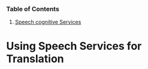 ### Table of Contents

1. [Speech cognitive Services](https://github.com/sherriceab/SherBurgs/new/main#using-speech-services-for-translation)

# Using Speech Services for Translation


